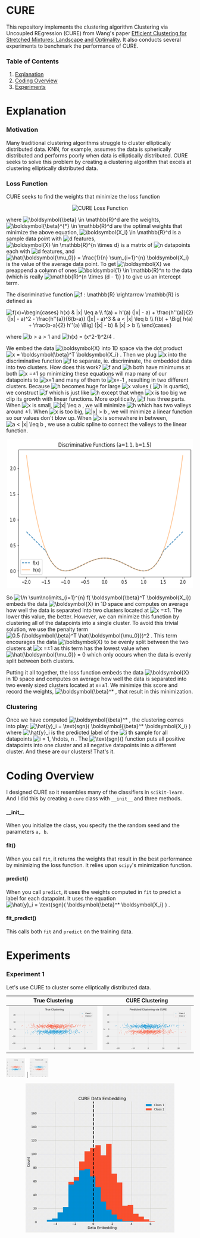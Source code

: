 # CURE
This repository implements the clustering algorithm Clustering via Uncoupled  REgression (CURE) from Wang's paper [Efficient Clustering for Stretched Mixtures: Landscape and Optimality](https://arxiv.org/abs/2003.09960). It also conducts several experiments to benchmark the performance of CURE.

### Table of Contents
1. [Explanation](https://github.com/ez2rok/cure/blob/master/README.md#explanation)
2. [Coding Overview](https://github.com/ez2rok/cure/blob/master/README.md#coding-overview)
3. [Experiments](https://github.com/ez2rok/cure/blob/master/README.md#experiments)

# Explanation

### Motivation
Many traditional clustering algorithms struggle to cluster elliptically distributed data. KNN, for example, assumes the data is spherically distributed and performs poorly when data is elliptically distributed. CURE seeks to solve this problem by creating a clustering algorithm that excels at clustering elliptically distributed data.

### Loss Function

CURE seeks to find the weights that minimize the loss function

<p align="center">
<img 
     src="https://latex.codecogs.com/svg.image?\boldsymbol{\beta}^*&space;=&space;&space;&space;&space;&space;\underset{&space;\boldsymbol{\beta}&space;\in&space;\mathbb{R}^{d}}{\arg\min}&space;&space;&space;&space;\bigg\{&space;&space;&space;&space;&space;\frac{1}{n}&space;\sum_{i=1}^{n}&space;&space;&space;&space;f(&space;\boldsymbol{\beta}^T&space;\boldsymbol{X_i})&space;&space;&space;&space;&plus;&space;&space;&space;&space;\frac{1}{2}&space;(\boldsymbol{\beta}^T&space;\hat{\boldsymbol{\mu_0}})^2&space;&space;&space;&space;\bigg\}" title="\boldsymbol{\beta}^* = \underset{ \boldsymbol{\beta} \in \mathbb{R}^{d}}{\arg\min} \bigg\{ \frac{1}{n} \sum_{i=1}^{n} f( \boldsymbol{\beta}^T \boldsymbol{X_i}) + \frac{1}{2} (\boldsymbol{\beta}^T \hat{\boldsymbol{\mu_0}})^2 \bigg\}"
     alt="CURE Loss Function"
     />
</>

where 
    <img src="https://latex.codecogs.com/svg.image?\boldsymbol{\beta}&space;\in&space;\mathbb{R}^d" title="\boldsymbol{\beta} \in \mathbb{R}^d" /> 
are the weights, 
    <img src="https://latex.codecogs.com/svg.image?\boldsymbol{\beta}^{*}&space;\in&space;\mathbb{R}^d" title="\boldsymbol{\beta}^{*} \in \mathbb{R}^d" />
are the optimal weights that minimize the above equation, 
    <img src="https://latex.codecogs.com/svg.image?\boldsymbol{X_i}&space;\in&space;\mathbb{R}^d" title="\boldsymbol{X_i} \in \mathbb{R}^d" />
is a sample data point with 
    <img src="https://latex.codecogs.com/svg.image?d" title="d" />
features, 
    <img src="https://latex.codecogs.com/svg.image?\boldsymbol{X}&space;\in&space;\mathbb{R}^{n&space;\times&space;d}" title="\boldsymbol{X} \in \mathbb{R}^{n \times d}" />
is a matrix of 
    <img src="https://latex.codecogs.com/svg.image?n" title="n" />
datapoints each with
    <img src="https://latex.codecogs.com/svg.image?d" title="d" />
features, and 
    <img src="https://latex.codecogs.com/svg.image?\hat{\boldsymbol{\mu_0}}&space;=&space;1/n&space;\sum\nolimits_{i=1}^{n}&space;\boldsymbol{X_i}" title="\hat{\boldsymbol{\mu_0}} = \frac{1}{n} \sum_{i=1}^{n} \boldsymbol{X_i}" />
is the value of the average data point. To get 
    <img src="https://latex.codecogs.com/svg.image?\boldsymbol{X}" title="\boldsymbol{X}" />
we preappend a column of ones 
    <img src="https://latex.codecogs.com/svg.image?\boldsymbol{1}&space;\in&space;\mathbb{R}^n" title="\boldsymbol{1} \in \mathbb{R}^n" />
to the data (which is really 
    <img src="https://latex.codecogs.com/svg.image?\mathbb{R}^{n&space;\times&space;(d&space;-&space;1)}" title="\mathbb{R}^{n \times (d - 1)}" />
) to give us an intercept term. 

The discriminative function <img src="https://latex.codecogs.com/svg.image?f&space;:&space;\mathbb{R}&space;\rightarrow&space;\mathbb{R}" title="f : \mathbb{R} \rightarrow \mathbb{R}" /> is defined as

<p align="center">
<img src="https://latex.codecogs.com/svg.image?f(x)=\begin{cases}&space;&space;&space;&space;&space;&space;&space;&space;h(x)&space;&space;&space;&space;&space;&space;&space;&space;&&space;&space;&space;&space;&space;&space;&space;&space;&space;|x|&space;\leq&space;a&space;&space;&space;&space;&space;&space;&space;&space;&space;\\&space;&space;&space;&space;&space;&space;&space;&space;f(a)&space;&plus;&space;h'(a)&space;(|x|&space;-&space;a)&space;&space;&space;&space;&space;&space;&space;&space;&space;&plus;&space;\frac{h''(a)}{2}&space;(|x|&space;-&space;a)^2&space;&space;&space;&space;&space;&space;&space;&space;&space;-&space;\frac{h''(a)}{6(b-a)}&space;(|x|&space;-&space;a)^3&space;&space;&space;&space;&space;&space;&space;&space;&&space;&space;&space;&space;&space;&space;&space;&space;&space;a&space;<&space;|x|&space;\leq&space;b&space;&space;&space;&space;&space;&space;&space;&space;&space;\\&space;&space;&space;&space;&space;&space;&space;&space;f(b)&space;&space;&space;&space;&space;&space;&space;&space;&space;&plus;&space;\Big[&space;h(a)&space;&plus;&space;\frac{b-a}{2}&space;h''(a)&space;\Big]&space;(|x|&space;-&space;b)&space;&space;&space;&space;&space;&space;&space;&space;&&space;&space;&space;&space;&space;&space;&space;&space;&space;|x|&space;>&space;b&space;&space;&space;&space;&space;&space;&space;&space;\\&space;&space;&space;&space;\end{cases}" title="f(x)=\begin{cases} h(x) & |x| \leq a \\ f(a) + h'(a) (|x| - a) + \frac{h''(a)}{2} (|x| - a)^2 - \frac{h''(a)}{6(b-a)} (|x| - a)^3 & a < |x| \leq b \\ f(b) + \Big[ h(a) + \frac{b-a}{2} h''(a) \Big] (|x| - b) & |x| > b \\ \end{cases}" />
</>

where 
    <img src="https://latex.codecogs.com/svg.image?b&space;>&space;a&space;>&space;1" title="b > a > 1" />
and 
    <img src="https://latex.codecogs.com/svg.image?h(x)&space;=&space;(x^2-1)^2/4" title="h(x) = (x^2-1)^2/4" />
.

We embed the data
     <img src="https://latex.codecogs.com/svg.image?\boldsymbol{X}" title="\boldsymbol{X}" />
into 1D space via the dot product
<img src="https://latex.codecogs.com/svg.image?x&space;=&space;\boldsymbol{\beta}^T&space;\boldsymbol{X_i}" title="x = \boldsymbol{\beta}^T \boldsymbol{X_i}" />
. Then we plug
     <img src="https://latex.codecogs.com/svg.image?x" title="x" />
into the discriminative function
     <img src="https://latex.codecogs.com/svg.image?f" title="f" />
to separate, ie. discriminate, the embedded data into two clusters. How does this work?
     <img src="https://latex.codecogs.com/svg.image?f" title="f" />
and
     <img src="https://latex.codecogs.com/svg.image?h" title="h" />
both have minimums at both
     <img src="https://latex.codecogs.com/svg.image?x" title="x" />
=±1 so minimizing these equations will map many of our datapoints to
     <img src="https://latex.codecogs.com/svg.image?x=1" title="x=1" />
and many of them to
     <img src="https://latex.codecogs.com/svg.image?x=-1" title="x=-1" />
, resulting in two different clusters. Because
     <img src="https://latex.codecogs.com/svg.image?h" title="h" />
becomes huge for large
     <img src="https://latex.codecogs.com/svg.image?x" title="x" />
values (
     <img src="https://latex.codecogs.com/svg.image?h" title="h" />
is quartic), we construct
     <img src="https://latex.codecogs.com/svg.image?f" title="f" />
which is just like
     <img src="https://latex.codecogs.com/svg.image?h" title="h" />
except that when
     <img src="https://latex.codecogs.com/svg.image?x" title="x" />
is too big we clip its growth with linear functions. More explitically,
     <img src="https://latex.codecogs.com/svg.image?f" title="f" />
has three parts. When
     <img src="https://latex.codecogs.com/svg.image?x" title="x" />
is small, 
     <img src="https://latex.codecogs.com/svg.image?|x|&space;\leq&space;a" title="|x| \leq a" />
, we will minimize
     <img src="https://latex.codecogs.com/svg.image?h" title="h" />
which has two valleys around ±1. When
     <img src="https://latex.codecogs.com/svg.image?x" title="x" />
is too big,
     <img src="https://latex.codecogs.com/svg.image?|x|&space;>&space;b" title="|x| > b" />
, we will minimize a linear function so our values don't blow up. When
     <img src="https://latex.codecogs.com/svg.image?x" title="x" />
is somewhere in between,
     <img src="https://latex.codecogs.com/svg.image?a&space;<&space;|x|&space;\leq&space;b" title="a < |x| \leq b" />
, we use a cubic spline to connect the valleys to the linear function.


<p align="center">
    <img src="/reports/figures/discriminant.png" alt="Discriminate functions" width="500" height="400" />
</p>


So
     <img src="https://latex.codecogs.com/svg.image?1/n&space;\sum\nolimits_{i=1}^{n}&space;f(&space;\boldsymbol{\beta}^T&space;\boldsymbol{X_i})" title="1/n \sum\nolimits_{i=1}^{n} f( \boldsymbol{\beta}^T \boldsymbol{X_i})" />
embeds the data
     <img src="https://latex.codecogs.com/svg.image?\boldsymbol{X}" title="\boldsymbol{X}" />
in 1D space and computes on average how well the data is separated into two clusters located at 
     <img src="https://latex.codecogs.com/svg.image?x" title="x" />
=±1. The lower this value, the better. However, we can minimize this function by clustering all of the datapoints into a single cluster. To avoid this trivial solution, we use the penalty term
     <img src="https://latex.codecogs.com/svg.image?0.5&space;(\boldsymbol{\beta}^T&space;\hat{\boldsymbol{\mu_0}})^2" title="0.5 (\boldsymbol{\beta}^T \hat{\boldsymbol{\mu_0}})^2" />
. This term encourages the data
     <img src="https://latex.codecogs.com/svg.image?\boldsymbol{X}" title="\boldsymbol{X}" />
to be evenly split between the two clusters at
     <img src="https://latex.codecogs.com/svg.image?x" title="x" />
=±1 as this term has the lowest value when
     <img src="https://latex.codecogs.com/svg.image?\hat{\boldsymbol{\mu_0}}&space;=&space;0" title="\hat{\boldsymbol{\mu_0}} = 0" />
which only occurs when the data is evenly split between both clusters. 

Putting it all together, the loss function embeds the data
     <img src="https://latex.codecogs.com/svg.image?\boldsymbol{X}" title="\boldsymbol{X}" />
in 1D space and computes on average how well the data is separated into two evenly sized clusters located at x=±1. We minimize this score and record the weights,
     <img src="https://latex.codecogs.com/svg.image?\boldsymbol{\beta}^*" title="\boldsymbol{\beta}^*" />
, that result in this minimization.

### Clustering
Once we have computed
     <img src="https://latex.codecogs.com/svg.image?\boldsymbol{\beta}^*" title="\boldsymbol{\beta}^*" />
, the clustering comes into play:
     <img src="https://latex.codecogs.com/svg.image?\hat{y}_i&space;=&space;\text{sgn}(&space;\boldsymbol{\beta}^*&space;\boldsymbol{X_i}&space;)" title="\hat{y}_i = \text{sgn}( \boldsymbol{\beta}^* \boldsymbol{X_i} )" />
where
     <img src="https://latex.codecogs.com/svg.image?\hat{y}_i" title="\hat{y}_i" />
is the predicted label of the
     <img src="https://latex.codecogs.com/svg.image?i" title="i" />
th sample for all datapoints
     <img src="https://latex.codecogs.com/svg.image?i&space;=&space;1,&space;\hdots,&space;n" title="i = 1, \hdots, n" />
. The 
     <img src="https://latex.codecogs.com/svg.image?\text{sgn}()" title="\text{sgn}()" />
function puts all positive datapoints into one cluster and all negative datapoints into a different cluster. And these are our clusters! That's it.

# Coding Overview

I designed CURE so it resembles many of the classifiers in `scikit-learn`. And I did this by creating a `cure` class with `__init__` and three methods.

#### \_\_init__
When you initialize the class, you specify the the random seed and the parameters `a, b`.

#### fit()
When you call `fit`, it returns the weights that result in the best performance by minimizing the loss function. It relies upon `scipy`'s minimization function.

#### predict()
When you call `predict`, it uses the weights computed in `fit` to predict a label for each datapoint. It uses the equation
     <img src="https://latex.codecogs.com/svg.image?\hat{y}_i&space;=&space;\text{sgn}(&space;\boldsymbol{\beta}^*&space;\boldsymbol{X_i}&space;)" title="\hat{y}_i = \text{sgn}( \boldsymbol{\beta}^* \boldsymbol{X_i} )" />
.

#### fit_predict()
This calls both `fit` and `predict` on the training data.


# Experiments

### Experiment 1
Let's use CURE to cluster some elliptically distributed data. 

  True Clustering | CURE Clustering
  ------------- | -------------
  ![Experiment 1: True Clustering](/reports/figures/experiment1/true_clustering.png) |  ![Experiment 1: CURE Clustering](/reports/figures/experiment1/cure_clustering.png)
  
  
  
  <img src="/reports/figures/experiment1/true_clustering.png" alt="Experiment 1: True Clustering" width="50" height="50" />
  | <img src="/reports/figures/experiment1/cure_clustering.png" alt="Experiment 1: True Clustering" width="50" height="50" />







<p align="center">
    <img src="/reports/figures/experiment1/cure_animation.gif" alt="GIF of CURE" width="400" height="400" />
</p>
